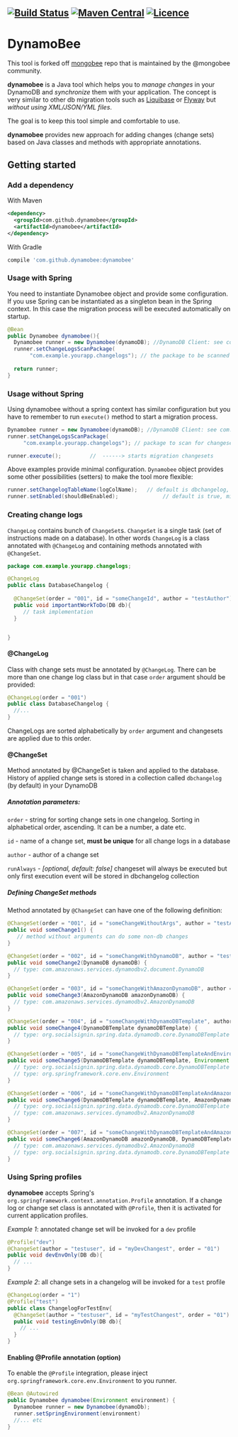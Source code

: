 [![Build Status](https://travis-ci.org/dynamobee/dynamobee.svg?branch=master)](https://travis-ci.org/dynamobee/dynamobee)  [![Maven Central](https://maven-badges.herokuapp.com/maven-central/com.github.dynamobee/dynamobee/badge.svg)](https://maven-badges.herokuapp.com/maven-central/com.github.dynamobee/dynamobee) [![Licence](https://img.shields.io/hexpm/l/plug.svg)](https://github.com/dynamobee/dynamobee/blob/master/LICENSE)
---
# DynamoBee
This tool is forked off [mongobee](https://github.com/mongobee/mongobee) repo that is maintained by the @mongobee community.

**dynamobee** is a Java tool which helps you to *manage changes* in your DynamoDB and *synchronize* them with your application.
The concept is very similar to other db migration tools such as [Liquibase](http://www.liquibase.org) or [Flyway](http://flywaydb.org) but *without using XML/JSON/YML files*.

The goal is to keep this tool simple and comfortable to use.


**dynamobee** provides new approach for adding changes (change sets) based on Java classes and methods with appropriate annotations.

## Getting started

### Add a dependency

With Maven
```xml
<dependency>
  <groupId>com.github.dynamobee</groupId>
  <artifactId>dynamobee</artifactId>
</dependency>
```
With Gradle
```groovy
compile 'com.github.dynamobee:dynamobee'
```

### Usage with Spring

You need to instantiate Dynamobee object and provide some configuration.
If you use Spring can be instantiated as a singleton bean in the Spring context. 
In this case the migration process will be executed automatically on startup.

```java
@Bean
public Dynamobee dynamobee(){
  Dynamobee runner = new Dynamobee(dynamoDB); //DynamoDB Client: see com.amazonaws.services.dynamodbv2.document.DynamoDB
  runner.setChangeLogsScanPackage(
       "com.example.yourapp.changelogs"); // the package to be scanned for changesets
  
  return runner;
}
```


### Usage without Spring
Using dynamobee without a spring context has similar configuration but you have to remember to run `execute()` method to start a migration process.

```java
Dynamobee runner = new Dynamobee(dynamoDB); //DynamoDB Client: see com.amazonaws.services.dynamodbv2.document.DynamoDB
runner.setChangeLogsScanPackage(
     "com.example.yourapp.changelogs"); // package to scan for changesets

runner.execute();         //  ------> starts migration changesets
```

Above examples provide minimal configuration. `Dynamobee` object provides some other possibilities (setters) to make the tool more flexible:

```java
runner.setChangelogTableName(logColName);   // default is dbchangelog, collection with applied change sets
runner.setEnabled(shouldBeEnabled);              // default is true, migration won't start if set to false
```


### Creating change logs

`ChangeLog` contains bunch of `ChangeSet`s. `ChangeSet` is a single task (set of instructions made on a database). In other words `ChangeLog` is a class annotated with `@ChangeLog` and containing methods annotated with `@ChangeSet`.

```java 
package com.example.yourapp.changelogs;

@ChangeLog
public class DatabaseChangelog {
  
  @ChangeSet(order = "001", id = "someChangeId", author = "testAuthor")
  public void importantWorkToDo(DB db){
     // task implementation
  }


}
```
#### @ChangeLog

Class with change sets must be annotated by `@ChangeLog`. There can be more than one change log class but in that case `order` argument should be provided:

```java
@ChangeLog(order = "001")
public class DatabaseChangelog {
  //...
}
```
ChangeLogs are sorted alphabetically by `order` argument and changesets are applied due to this order.

#### @ChangeSet

Method annotated by @ChangeSet is taken and applied to the database. History of applied change sets is stored in a collection called `dbchangelog` (by default) in your DynamoDB

##### Annotation parameters:

`order` - string for sorting change sets in one changelog. Sorting in alphabetical order, ascending. It can be a number, a date etc.

`id` - name of a change set, **must be unique** for all change logs in a database

`author` - author of a change set

`runAlways` - _[optional, default: false]_ changeset will always be executed but only first execution event will be stored in dbchangelog collection

##### Defining ChangeSet methods
Method annotated by `@ChangeSet` can have one of the following definition:

```java
@ChangeSet(order = "001", id = "someChangeWithoutArgs", author = "testAuthor")
public void someChange1() {
   // method without arguments can do some non-db changes
}

@ChangeSet(order = "002", id = "someChangeWithDynamoDB", author = "testAuthor")
public void someChange2(DynamoDB dynamoDB) {
  // type: com.amazonaws.services.dynamodbv2.document.DynamoDB
}

@ChangeSet(order = "003", id = "someChangeWithAmazonDynamoDB", author = "testAuthor")
public void someChange3(AmazonDynamoDB amazonDynamoDB) {
  // type: com.amazonaws.services.dynamodbv2.AmazonDynamoDB
}

@ChangeSet(order = "004", id = "someChangeWithDynamoDBTemplate", author = "testAuthor")
public void someChange4(DynamoDBTemplate dynamoDBTemplate) {
  // type: org.socialsignin.spring.data.dynamodb.core.DynamoDBTemplate
}

@ChangeSet(order = "005", id = "someChangeWithDynamoDBTemplateAndEnvironment", author = "testAuthor")
public void someChange5(DynamoDBTemplate dynamoDBTemplate, Environment environment) {
  // type: org.socialsignin.spring.data.dynamodb.core.DynamoDBTemplate
  // type: org.springframework.core.env.Environment
}

@ChangeSet(order = "006", id = "someChangeWithDynamoDBTemplateAndAmazonDynamoDB", author = "testAuthor")
public void someChange6(DynamoDBTemplate dynamoDBTemplate, AmazonDynamoDB amazonDynamoDB) {
  // type: org.socialsignin.spring.data.dynamodb.core.DynamoDBTemplate
  // type: com.amazonaws.services.dynamodbv2.AmazonDynamoDB
}

@ChangeSet(order = "007", id = "someChangeWithDynamoDBTemplateAndAmazonDynamoDB", author = "testAuthor")
public void someChange6(AmazonDynamoDB amazonDynamoDB, DynamoDBTemplate dynamoDBTemplate) {
  // type: com.amazonaws.services.dynamodbv2.AmazonDynamoDB
  // type: org.socialsignin.spring.data.dynamodb.core.DynamoDBTemplate
}

```

### Using Spring profiles
     
**dynamobee** accepts Spring's `org.springframework.context.annotation.Profile` annotation. If a change log or change set class is annotated  with `@Profile`, 
then it is activated for current application profiles.

_Example 1_: annotated change set will be invoked for a `dev` profile
```java
@Profile("dev")
@ChangeSet(author = "testuser", id = "myDevChangest", order = "01")
public void devEnvOnly(DB db){
  // ...
}
```
_Example 2_: all change sets in a changelog will be invoked for a `test` profile
```java
@ChangeLog(order = "1")
@Profile("test")
public class ChangelogForTestEnv{
  @ChangeSet(author = "testuser", id = "myTestChangest", order = "01")
  public void testingEnvOnly(DB db){
    // ...
  } 
}
```

#### Enabling @Profile annotation (option)
      
To enable the `@Profile` integration, please inject `org.springframework.core.env.Environment` to you runner.

```java      
@Bean @Autowired
public Dynamobee dynamobee(Environment environment) {
  Dynamobee runner = new Dynamobee(dynamoDb);
  runner.setSpringEnvironment(environment)
  //... etc
}
```

